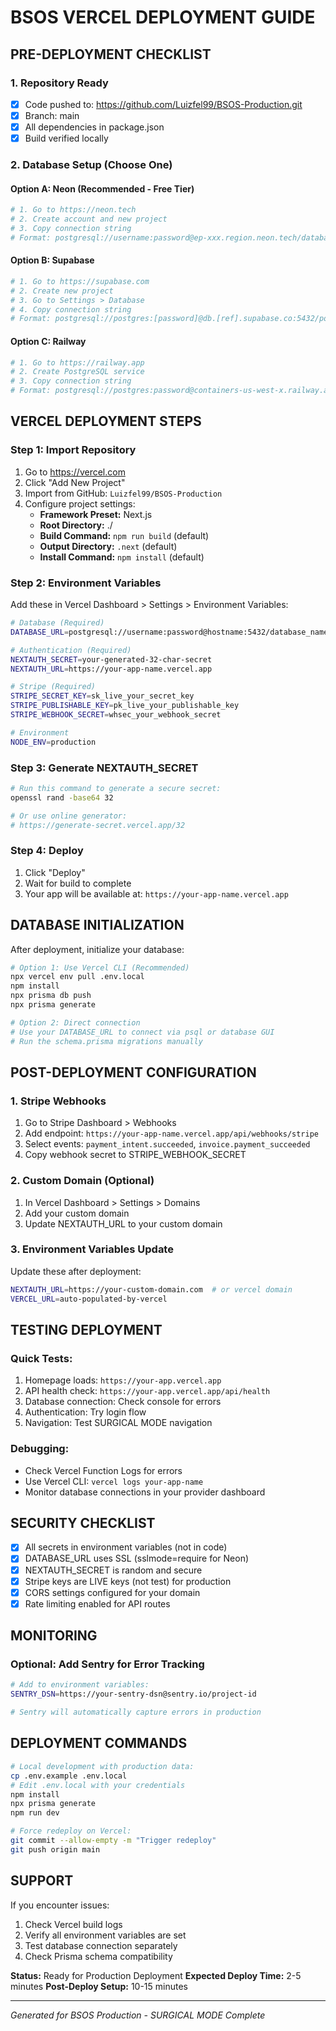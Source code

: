 ﻿#  BSOS VERCEL DEPLOYMENT GUIDE

##  PRE-DEPLOYMENT CHECKLIST

###  1. Repository Ready
- [x] Code pushed to: https://github.com/Luizfel99/BSOS-Production.git
- [x] Branch: main
- [x] All dependencies in package.json
- [x] Build verified locally

###  2. Database Setup (Choose One)

#### Option A: Neon (Recommended - Free Tier)
```bash
# 1. Go to https://neon.tech
# 2. Create account and new project
# 3. Copy connection string
# Format: postgresql://username:password@ep-xxx.region.neon.tech/database_name?sslmode=require
```

#### Option B: Supabase
```bash
# 1. Go to https://supabase.com
# 2. Create new project
# 3. Go to Settings > Database
# 4. Copy connection string
# Format: postgresql://postgres:[password]@db.[ref].supabase.co:5432/postgres
```

#### Option C: Railway
```bash
# 1. Go to https://railway.app
# 2. Create PostgreSQL service
# 3. Copy connection string
# Format: postgresql://postgres:password@containers-us-west-x.railway.app:5432/railway
```

##  VERCEL DEPLOYMENT STEPS

### Step 1: Import Repository
1. Go to https://vercel.com
2. Click "Add New Project"
3. Import from GitHub: `Luizfel99/BSOS-Production`
4. Configure project settings:
   - **Framework Preset:** Next.js
   - **Root Directory:** ./
   - **Build Command:** `npm run build` (default)
   - **Output Directory:** `.next` (default)
   - **Install Command:** `npm install` (default)

### Step 2: Environment Variables
Add these in Vercel Dashboard > Settings > Environment Variables:

```bash
# Database (Required)
DATABASE_URL=postgresql://username:password@hostname:5432/database_name

# Authentication (Required)
NEXTAUTH_SECRET=your-generated-32-char-secret
NEXTAUTH_URL=https://your-app-name.vercel.app

# Stripe (Required)
STRIPE_SECRET_KEY=sk_live_your_secret_key
STRIPE_PUBLISHABLE_KEY=pk_live_your_publishable_key
STRIPE_WEBHOOK_SECRET=whsec_your_webhook_secret

# Environment
NODE_ENV=production
```

### Step 3: Generate NEXTAUTH_SECRET
```bash
# Run this command to generate a secure secret:
openssl rand -base64 32

# Or use online generator:
# https://generate-secret.vercel.app/32
```

### Step 4: Deploy
1. Click "Deploy"
2. Wait for build to complete
3. Your app will be available at: `https://your-app-name.vercel.app`

##  DATABASE INITIALIZATION

After deployment, initialize your database:

```bash
# Option 1: Use Vercel CLI (Recommended)
npx vercel env pull .env.local
npm install
npx prisma db push
npx prisma generate

# Option 2: Direct connection
# Use your DATABASE_URL to connect via psql or database GUI
# Run the schema.prisma migrations manually
```

##  POST-DEPLOYMENT CONFIGURATION

### 1. Stripe Webhooks
1. Go to Stripe Dashboard > Webhooks
2. Add endpoint: `https://your-app-name.vercel.app/api/webhooks/stripe`
3. Select events: `payment_intent.succeeded`, `invoice.payment_succeeded`
4. Copy webhook secret to STRIPE_WEBHOOK_SECRET

### 2. Custom Domain (Optional)
1. In Vercel Dashboard > Settings > Domains
2. Add your custom domain
3. Update NEXTAUTH_URL to your custom domain

### 3. Environment Variables Update
Update these after deployment:
```bash
NEXTAUTH_URL=https://your-custom-domain.com  # or vercel domain
VERCEL_URL=auto-populated-by-vercel
```

##  TESTING DEPLOYMENT

### Quick Tests:
1.  Homepage loads: `https://your-app.vercel.app`
2.  API health check: `https://your-app.vercel.app/api/health`
3.  Database connection: Check console for errors
4.  Authentication: Try login flow
5.  Navigation: Test SURGICAL MODE navigation

### Debugging:
- Check Vercel Function Logs for errors
- Use Vercel CLI: `vercel logs your-app-name`
- Monitor database connections in your provider dashboard

##  SECURITY CHECKLIST

- [x] All secrets in environment variables (not in code)
- [x] DATABASE_URL uses SSL (sslmode=require for Neon)
- [x] NEXTAUTH_SECRET is random and secure
- [x] Stripe keys are LIVE keys (not test) for production
- [x] CORS settings configured for your domain
- [x] Rate limiting enabled for API routes

##  MONITORING

### Optional: Add Sentry for Error Tracking
```bash
# Add to environment variables:
SENTRY_DSN=https://your-sentry-dsn@sentry.io/project-id

# Sentry will automatically capture errors in production
```

##  DEPLOYMENT COMMANDS

```bash
# Local development with production data:
cp .env.example .env.local
# Edit .env.local with your credentials
npm install
npx prisma generate
npm run dev

# Force redeploy on Vercel:
git commit --allow-empty -m "Trigger redeploy"
git push origin main
```

##  SUPPORT

If you encounter issues:
1. Check Vercel build logs
2. Verify all environment variables are set
3. Test database connection separately
4. Check Prisma schema compatibility

**Status:** Ready for Production Deployment 
**Expected Deploy Time:** 2-5 minutes
**Post-Deploy Setup:** 10-15 minutes

---
*Generated for BSOS Production - SURGICAL MODE Complete*
